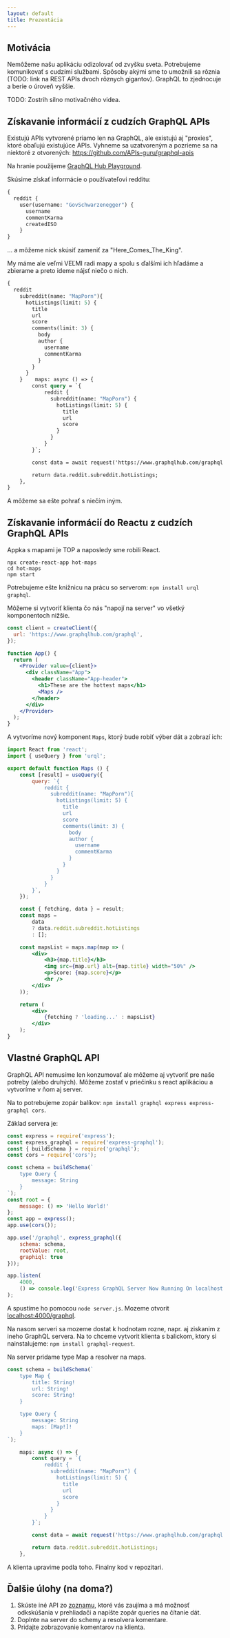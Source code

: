 ```yaml
---
layout: default
title: Prezentácia
---
```


## Motivácia

Nemôžeme našu aplikáciu odizolovať od zvyšku sveta. Potrebujeme komunikovať s cudzími službami. Spôsoby akými sme to umožnili sa rôznia (TODO: link na REST APIs dvoch rôznych gigantov). GraphQL to zjednocuje a berie o úroveň vyššie.

TODO: Zostrih silno motivačného videa.

## Získavanie informácií z cudzích GraphQL APIs

Existujú APIs vytvorené priamo len na GraphQL, ale existujú aj "proxies", ktoré obaľujú existujúce APIs. Vyhneme sa uzatvoreným a pozrieme sa na niektoré z otvorených: https://github.com/APIs-guru/graphql-apis

Na hranie použijeme [GraphQL Hub Playground](https://www.graphqlhub.com/playground?query=%23%20Hit%20the%20Play%20button%20above!%0A%23%20Hit%20%22Docs%22%20on%20the%20right%20to%20explore%20the%20API%0A%0A%7B%0A%7D%0A).

Skúsime získať informácie o používateľovi redditu:

```graphql
{
  reddit {
    user(username: "GovSchwarzenegger") {
      username
      commentKarma
      createdISO
    }
}
```

... a môžeme nick skúsiť zameniť za "Here_Comes_The_King".

My máme ale veľmi VEĽMI radi mapy a spolu s ďalšími ich hľadáme a zbierame a preto ideme nájsť niečo o nich.


```graphql
{
  reddit 
    subreddit(name: "MapPorn"){
      hotListings(limit: 5) {
        title
        url
        score
        comments(limit: 3) {
          body
          author { 
            username
            commentKarma
          }
        }
      }
    }    maps: async () => {
        const query = `{
            reddit {
              subreddit(name: "MapPorn") {
                hotListings(limit: 5) {
                  title
                  url
                  score
                }
              }
            }
        }`;

        const data = await request('https://www.graphqlhub.com/graphql', query);

        return data.reddit.subreddit.hotListings;
    },
}
```

A môžeme sa ešte pohrať s niečím iným.

## Získavanie informácií do Reactu z cudzích GraphQL APIs 

Appka s mapami je TOP a naposledy sme robili React.

```
npx create-react-app hot-maps
cd hot-maps
npm start
```

Potrebujeme ešte knižnicu na prácu so serverom: `npm install urql graphql`.

Môžeme si vytvoriť klienta čo nás "napojí na server" vo všetký komponentoch nižšie.

```jsx
const client = createClient({
  url: 'https://www.graphqlhub.com/graphql',
});

function App() {
  return (
    <Provider value={client}>
      <div className="App">
        <header className="App-header">
          <h1>These are the hottest maps</h1>
          <Maps />
        </header>
      </div>
    </Provider>
  );
}
```

A vytvoríme nový komponent `Maps`, ktorý bude robiť výber dát a zobrazí ich:

```jsx
import React from 'react';
import { useQuery } from 'urql';

export default function Maps () {
    const [result] = useQuery({
        query: `{
            reddit {
              subreddit(name: "MapPorn"){
                hotListings(limit: 5) {
                  title
                  url
                  score
                  comments(limit: 3) {
                    body
                    author { 
                      username
                      commentKarma
                    }
                  }
                }
              }
            }
        }`,
    });

    const { fetching, data } = result;
    const maps =
        data
        ? data.reddit.subreddit.hotListings
        : [];

    const mapsList = maps.map(map => (
        <div>
            <h3>{map.title}</h3>
            <img src={map.url} alt={map.title} width="50%" />
            <p>Score: {map.score}</p>
            <hr />
        </div>
    ));

    return (
        <div>
            {fetching ? 'loading...' : mapsList}
        </div>
    );
}
```

## Vlastné GraphQL API

GraphQL API nemusíme len konzumovať ale môžeme aj vytvoriť pre naše potreby (alebo druhých). Môžeme zostať v priečinku s react aplikáciou a vytvoríme v ňom aj server.

Na to potrebujeme zopár balíkov: `npm install graphql express express-graphql cors`.

Základ servera je:

```js
const express = require('express');
const express_graphql = require('express-graphql');
const { buildSchema } = require('graphql');
const cors = require('cors');

const schema = buildSchema(`
    type Query {
        message: String
    }
`);
const root = {
    message: () => 'Hello World!'
};
const app = express();
app.use(cors());

app.use('/graphql', express_graphql({
    schema: schema,
    rootValue: root,
    graphiql: true
}));

app.listen(
    4000,
    () => console.log('Express GraphQL Server Now Running On localhost:4000/graphql'),
);
```

A spustíme ho pomocou `node server.js`. Mozeme otvorit [localhost:4000/graphql](http://localhost:4000/graphql).

Na nasom serveri sa mozeme dostat k hodnotam rozne, napr. aj ziskanim z ineho GraphQL servera. Na to chceme vytvorit klienta s balickom, ktory si nainstalujeme: `npm install graphql-request`.

Na server pridame type Map a resolver na maps.

```js
const schema = buildSchema(`
    type Map {
        title: String!
        url: String!
        score: String!
    }

    type Query {
        message: String
        maps: [Map!]!
    }
`);
```


```js
    maps: async () => {
        const query = `{
            reddit {
              subreddit(name: "MapPorn") {
                hotListings(limit: 5) {
                  title
                  url
                  score
                }
              }
            }
        }`;

        const data = await request('https://www.graphqlhub.com/graphql', query);

        return data.reddit.subreddit.hotListings;
    },
```

A klienta upravime podla toho. Finalny kod v repozitari.

## Ďalšie úlohy (na doma?)

1. Skúste iné API zo [zoznamu](https://github.com/APIs-guru/graphql-apis), ktoré vás zaujíma a má možnosť odkskúšania v prehliadači a napíšte zopár queries na čítanie dát.
2. Doplnte na server do schemy a resolvera komentare.
3. Pridajte zobrazovanie komentarov na klienta.
